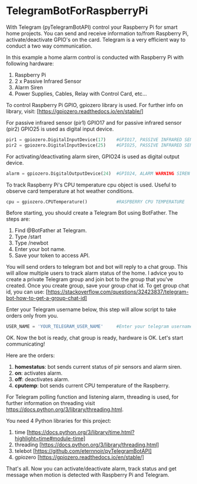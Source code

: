 # TelegramBotForRaspberryPi
With Telegram (pyTelegramBotAPI) control your Raspberry Pi for smart home projects. You can send and receive information to/from Raspberry Pi, activate/deactivate GPIO's on the card. Telegram is a very efficient way to conduct a two way communication. 

In this example a home alarm control is conducted with Raspberry Pi with following hardware:
  1. Raspberry Pi
  2. 2 x Passive Infrared Sensor
  3. Alarm Siren
  4. Power Supplies, Cables, Relay with Control Card, etc...

To control Raspberry Pi GPIO, gpiozero library is used. For further info on library, visit:
[https://gpiozero.readthedocs.io/en/stable/]

For passive infrared sensor (pir1) GPIO17 and for passive infrared sensor (pir2) GPIO25 is used as digital input device.

```python
pir1 = gpiozero.DigitalInputDevice(17)    #GPIO17, PASSIVE INFRARED SENSOR 1
pir2 = gpiozero.DigitalInputDevice(25)    #GPIO25, PASSIVE INFRARED SENSOR 2
```

For activating/deactivating alarm siren, GPIO24 is used  as digital output device.

```python
alarm = gpiozero.DigitalOutputDevice(24)  #GPIO24, ALARM WARNING SIREN
```

To track Raspberry Pi's CPU temperature cpu object is used. Useful to observe card temperature at hot weather conditions.

```python
cpu = gpiozero.CPUTemperature()           #RASPBERRY CPU TEMPERATURE
```

Before starting, you should create a Telegram Bot using BotFather. The steps are:

1. Find @BotFather at Telegram.
2. Type /start
3. Type /newbot
4. Enter your bot name.
5. Save your token to access API.

You will send orders to telegram bot and bot will reply to a chat group. This will allow multiple users to track alarm status of the home. I advice you to create a private Telegram group and join bot to the group that you've created. Once you create group, save your group chat id. To get group chat id, you can use: [https://stackoverflow.com/questions/32423837/telegram-bot-how-to-get-a-group-chat-id]

Enter your Telegram username below, this step will allow script to take orders only from you.

```python
USER_NAME = 'YOUR_TELEGRAM_USER_NAME'     #Enter your telegram username.
```
OK. Now the bot is ready, chat group is ready, hardware is OK. Let's start communicating!

Here are the orders:

1. **homestatus**: bot sends current status of pir sensors and alarm siren.
2. **on**: activates alarm.
3. **off**: deactivates alarm.
4. **cputemp**: bot sends current CPU temperature of the Raspberry.

For Telegram polling function and listening alarm, threading is used, for further information on threading visit https://docs.python.org/3/library/threading.html.

You need 4 Python libraries for this project:
1. time       [https://docs.python.org/3/library/time.html?highlight=time#module-time]
2. threading  [https://docs.python.org/3/library/threading.html]
3. telebot    [https://github.com/eternnoir/pyTelegramBotAPI]
4. gpiozero   [https://gpiozero.readthedocs.io/en/stable/]

That's all. Now you can activate/deactivate alarm, track status and get message when motion is detected with Raspberry Pi and Telegram.

